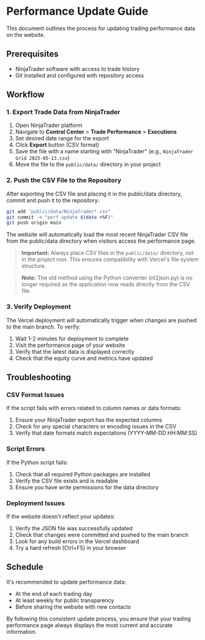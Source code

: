 # Performance Update Guide

This document outlines the process for updating trading performance data on the website.

## Prerequisites

- NinjaTrader software with access to trade history
- Git installed and configured with repository access

## Workflow

### 1. Export Trade Data from NinjaTrader

1. Open NinjaTrader platform
2. Navigate to **Control Center** > **Trade Performance** > **Executions**
3. Set desired date range for the export
4. Click **Export** button (CSV format)
5. Save the file with a name starting with "NinjaTrader" (e.g., `NinjaTrader Grid 2025-05-13.csv`)
6. Move the file to the `public/data/` directory in your project

### 2. Push the CSV File to the Repository

After exporting the CSV file and placing it in the public/data directory, commit and push it to the repository:

```bash
git add "public/data/NinjaTrader*.csv"
git commit -m "perf update $(date +%F)"
git push origin main
```

The website will automatically load the most recent NinjaTrader CSV file from the public/data directory when visitors access the performance page.

> **Important:** Always place CSV files in the `public/data/` directory, not in the project root. This ensures compatibility with Vercel's file system structure.

> **Note:** The old method using the Python converter (nt2json.py) is no longer required as the application now reads directly from the CSV file.

### 3. Verify Deployment

The Vercel deployment will automatically trigger when changes are pushed to the main branch. To verify:

1. Wait 1-2 minutes for deployment to complete
2. Visit the performance page of your website
3. Verify that the latest data is displayed correctly
4. Check that the equity curve and metrics have updated

## Troubleshooting

### CSV Format Issues

If the script fails with errors related to column names or data formats:

1. Ensure your NinjaTrader export has the expected columns
2. Check for any special characters or encoding issues in the CSV
3. Verify that date formats match expectations (YYYY-MM-DD HH:MM:SS)

### Script Errors

If the Python script fails:

1. Check that all required Python packages are installed
2. Verify the CSV file exists and is readable
3. Ensure you have write permissions for the data directory

### Deployment Issues

If the website doesn't reflect your updates:

1. Verify the JSON file was successfully updated
2. Check that changes were committed and pushed to the main branch
3. Look for any build errors in the Vercel dashboard
4. Try a hard refresh (Ctrl+F5) in your browser

## Schedule

It's recommended to update performance data:
- At the end of each trading day
- At least weekly for public transparency
- Before sharing the website with new contacts

By following this consistent update process, you ensure that your trading performance page always displays the most current and accurate information.